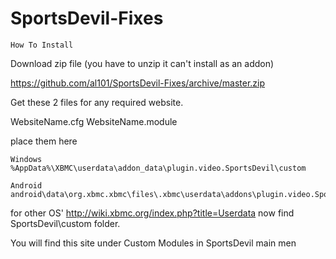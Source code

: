 SportsDevil-Fixes
=================
	How To Install
	

Download zip file (you have to unzip it can't install as an addon)

https://github.com/al101/SportsDevil-Fixes/archive/master.zip


Get these 2 files for any required website.

WebsiteName.cfg
WebsiteName.module


place them here


	Windows
	%AppData%\XBMC\userdata\addon_data\plugin.video.SportsDevil\custom
	
	Android
	android\data\org.xbmc.xbmc\files\.xbmc\userdata\addons\plugin.video.SportDevil\custom

for other OS' 
http://wiki.xbmc.org/index.php?title=Userdata
now find SportsDevil\custom folder.

You will find this site under Custom Modules in SportsDevil main men